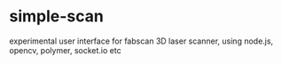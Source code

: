 simple-scan
===========

experimental user interface for fabscan 3D laser scanner,
using node.js, opencv, polymer, socket.io etc 
